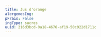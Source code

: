 ```yaml
---
title: Jus d'orange
alergenesIng:
pFrais: False
ingType: sucres
uuid: 216d3bcd-0a18-4676-af19-50c922d1711c
---
```

